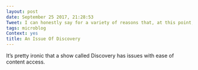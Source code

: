 ```yaml
---
layout: post
date: September 25 2017, 21:28:53
Tweet: I can honestly say for a variety of reasons that, at this point, I look forward to The Orville more than Star Trek: Discovery.
tags: microblog
Context: yes
title: An Issue Of Discovery
---
```


It’s pretty ironic that a show called Discovery has issues with ease of content access.
